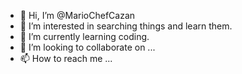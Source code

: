 - 👋 Hi, I’m @MarioChefCazan
- 👀 I’m interested in searching things and learn them.
- 🌱 I’m currently learning coding.
- 💞️ I’m looking to collaborate on ...
- 📫 How to reach me ...

<!---
MarioChefCazan/MarioChefCazan is a ✨ special ✨ repository because its `README.md` (this file) appears on your GitHub profile.
You can click the Preview link to take a look at your changes.
--->
